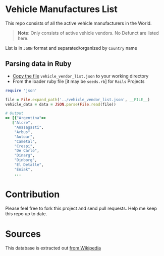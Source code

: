 # Vehicle Manufactures List
This repo consists of all the active vehicle manufacturers in the World.
> **Note**: Only consists of active vehicle vendors. No Defunct are listed here.

List is in `JSON` format and separated/organized by `Country` name

## Parsing data in Ruby
- [Copy the file](/vehicle_vendor_list.json) `vehicle_vendor_list.json` to your working directory
- From the loader ruby file [it may be `seeds.rb`] for `Rails` Projects
 ```ruby
 require 'json'
 
 file = File.expand_path('../vehicle_vendor_list.json', __FILE__)
 vehicle_data = data = JSON.parse(File.read(file))
 
 # Output
 => [{"Argentina"=>
    ["Alcre",
     "Anasagasti",
     "Arbus",
     "Autoar",
     "Cametal",
     "Crespi",
     "De Carlo",
     "Dinarg",
     "Dinborg",
     "El Detalle",
     "Eniak",
     ...

 ```

# Contribution
Please feel free to fork this project and send pull requests. Help me keep this repo up to date.

# Sources
This database is extracted out [from Wikipedia](https://en.wikipedia.org/wiki/List_of_automobile_manufacturers)
